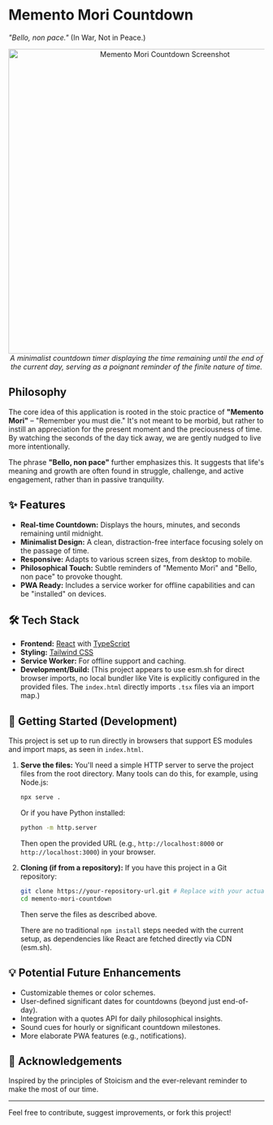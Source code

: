 
# Memento Mori Countdown

*"Bello, non pace."* (In War, Not in Peace.)

<p align="center">
  <img src="https://placehold.co/600x300/000000/FFFFFF/png?text=Memento+Mori+Countdown" alt="Memento Mori Countdown Screenshot" width="600"/>
  <br/>
  <em>A minimalist countdown timer displaying the time remaining until the end of the current day, serving as a poignant reminder of the finite nature of time.</em>
</p>

## Philosophy

The core idea of this application is rooted in the stoic practice of **"Memento Mori"** – "Remember you must die." It's not meant to be morbid, but rather to instill an appreciation for the present moment and the preciousness of time. By watching the seconds of the day tick away, we are gently nudged to live more intentionally.

The phrase **"Bello, non pace"** further emphasizes this. It suggests that life's meaning and growth are often found in struggle, challenge, and active engagement, rather than in passive tranquility.

## ✨ Features

*   **Real-time Countdown:** Displays the hours, minutes, and seconds remaining until midnight.
*   **Minimalist Design:** A clean, distraction-free interface focusing solely on the passage of time.
*   **Responsive:** Adapts to various screen sizes, from desktop to mobile.
*   **Philosophical Touch:** Subtle reminders of "Memento Mori" and "Bello, non pace" to provoke thought.
*   **PWA Ready:** Includes a service worker for offline capabilities and can be "installed" on devices.

## 🛠️ Tech Stack

*   **Frontend:** [React](https://reactjs.org/) with [TypeScript](https://www.typescriptlang.org/)
*   **Styling:** [Tailwind CSS](https://tailwindcss.com/)
*   **Service Worker:** For offline support and caching.
*   **Development/Build:** (This project appears to use esm.sh for direct browser imports, no local bundler like Vite is explicitly configured in the provided files. The `index.html` directly imports `.tsx` files via an import map.)

## 🚀 Getting Started (Development)

This project is set up to run directly in browsers that support ES modules and import maps, as seen in `index.html`.

1.  **Serve the files:**
    You'll need a simple HTTP server to serve the project files from the root directory. Many tools can do this, for example, using Node.js:
    ```bash
    npx serve .
    ```
    Or if you have Python installed:
    ```bash
    python -m http.server
    ```
    Then open the provided URL (e.g., `http://localhost:8000` or `http://localhost:3000`) in your browser.

2.  **Cloning (if from a repository):**
    If you have this project in a Git repository:
    ```bash
    git clone https://your-repository-url.git # Replace with your actual repo URL
    cd memento-mori-countdown
    ```
    Then serve the files as described above.

    There are no traditional `npm install` steps needed with the current setup, as dependencies like React are fetched directly via CDN (esm.sh).

## 💡 Potential Future Enhancements

*   Customizable themes or color schemes.
*   User-defined significant dates for countdowns (beyond just end-of-day).
*   Integration with a quotes API for daily philosophical insights.
*   Sound cues for hourly or significant countdown milestones.
*   More elaborate PWA features (e.g., notifications).

## 🙏 Acknowledgements

Inspired by the principles of Stoicism and the ever-relevant reminder to make the most of our time.

---

Feel free to contribute, suggest improvements, or fork this project!
